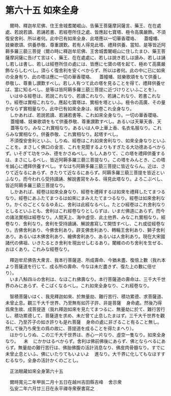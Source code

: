 # 第六十五 如來全身
　爾時、釋迦牟尼佛、住王舍城耆闍崛山、告藥王菩薩摩訶薩言、藥王、在在處處、若說若讀、若誦若書、若經卷所住之處、皆應起七寶塔、極令高廣嚴飾。不須復安舍利、所以者何。此中已有如來全身、此塔應以一切華香瓔珞、<img width="16" height="16" src="_cP9oMx2.png" border="0">蓋幢幡、妓樂歌頌、供養恭敬、尊重讃歎。若有人得見此塔、禮拜供養、當知、是等皆近阿耨多羅三藐三菩提（爾の時に釋迦牟尼佛、王舍城耆闍崛山に住したまひ、藥王菩薩摩訶薩に告げて言はく、藥王、在在處處に、若しは說き若しは讀み、若しは誦し若しは書し、若しは經卷所住の處には、皆應に七寶の塔を起て、極めて高廣嚴飾ならしむべし。須らく復舍利を安くべからず、所以は者何。此の中に已に如來の全身有り、此の塔は應に一切の華香瓔珞、<img width="16" height="16" src="_cP9oMx2.png" border="0">蓋幢幡、妓樂歌頌をもて供養し恭敬し、尊重し讃歎すべし。若し人有つて此の塔を見ることを得て、禮拜供養せば、當に知るべし、是等は皆阿耨多羅三藐三菩提に近づけりといふことを）。  
　いはゆる經卷は、若說これなり、若讀これなり、若誦これなり、若書これなり。經卷は實相これなり。應起七寶塔は、實相を塔といふ。極令の高廣、その量かならず實相量なり。此中已有如來全身は、經卷これ全身なり。  
　しかあれば、若說若讀、若誦若書等、これ如來全身なり。一切の華香瓔珞、<img width="16" height="16" src="_cP9oMx2.png" border="0">蓋幢幡、妓樂歌頌をもて供養恭敬、尊重讃歎すべし。あるいは天華天香、天<img width="16" height="16" src="_cP9oMx2.png" border="0">蓋等なり。みなこれ實相なり。あるいは人中上華上香、名衣名服なり。これらみな實相なり。供養恭敬、これ實相なり。起塔すべし。  
　不須復安舍利といふ、しりぬ、經卷はこれ如來舍利なり、如來全身なりといふことを。まさしく佛口の金言、これを見聞するよりもすぎたる大功德あるべからず。いそぎて功をつみ、德をかさぬべし。もし人ありて、この塔を禮拜供養するは、まさにしるべし、皆近阿耨多羅三藐三菩提なり。この塔をみんとき、この塔を誠心に禮拜供養すべし。すなはち阿耨多羅三藐三菩提に皆近ならん。近は、さりて近なるにあらず、きたりて近なるにあらず。阿耨多羅三藐三菩提を皆近といふなり。而今われら受持讀誦、解說書寫をみる、得見此塔なり。よろこぶべし、皆近阿耨多羅三藐三菩提なり。  
　しかあれば、經卷は如來全身なり、經卷を禮拜するは如來を禮拜したてまつるなり。經卷にあふたてまつるは如來にまみえたてまつるなり。經卷は如來舍利なり。かくのごとくなるゆゑに、舍利は此經なるべし。たとひ經卷はこれ舍利なりとしるといふとも、舍利はこれ經卷なりとしらずは、いまだ佛道にあらず。而今の諸法實相は經卷なり。人間天上、海中虛空、此土他界、みなこれ實相なり。經卷なり、舍利なり。舍利を受持讀誦、解說書寫して開悟すべし、これ或從經卷なり。古佛舍利あり、今佛舍利あり。辟支佛舍利あり、轉輪王舍利あり、獅子舍利あり。あるいは木佛舍利あり、繪佛舍利あり、あるいは人舍利あり。現在大宋國諸代の佛祖、いきたるとき舍利を現出せしむるあり。闍維ののち舍利を生ぜる、おほくあり。これみな經卷なり。  
  
　釋迦牟尼佛告大衆言、我本行菩薩道、所成壽命、今猶未盡、復倍上數（我れ本より菩薩道を行じて、成る所の壽命、今なほ未だ盡きず、復た上の數に倍せり）。  
　いま八斛四斗の舍利は、なほこれ佛壽なり。本行菩薩道の壽命は、三千大千世界のみにあらず、そこばくなるべし。これ如來全身なり、これ經卷なり。  
  
　智積菩薩いはく、我見釋迦如來、於無量劫、難行苦行、積功累德、求菩薩道、未曾止息。觀三千大千世界、乃至無有如芥子許、非是菩薩<img width="16" height="16" src="_cI1YBsQ.png" border="0">身命處。然後乃得爲衆生故、成菩提道（我れ釋迦如來を見たてまつるに、無量劫に於て、難行苦行し、積功累德して、菩薩道を求め、未だ曾て止息したまはず。三千大千世界を觀るに、乃至芥子の如き許りも是れ菩薩<img width="16" height="16" src="_cI1YBsQ.png" border="0">身命の處に非ざること有ること無し。然して後乃ち衆生の爲の故に、菩提道を成ることを得たまへり）。  
　はかりしりぬ、この三千大千世界は、赤心一片なり、虛空一隻なり。如來全身なり。<img width="16" height="16" src="_cI1YBsQ.png" border="0">未<img width="16" height="16" src="_cI1YBsQ.png" border="0">にかかはるべからず。舍利は佛前佛後にあらず、佛とならべるにあらず。無量劫の難行苦行は、佛胎佛腹の活計消息なり、佛皮肉骨髓なり。すでに未曾止息といふ、佛にいたりてもいよいよ<img width="16" height="16" src="_cSQgioD.png" border="0">進なり。大千界に化してもなほすすむるなり。全身の活計かくのごとし。  
  
　正法眼藏如來全身第六十五  
  
　爾時寬元二年甲辰二月十五日在越州吉田縣吉峰<img width="16" height="16" src="_cSQgioD.png" border="0">舍示衆  
　弘安二年六月廿三日在永平禪寺衆寮書寫之